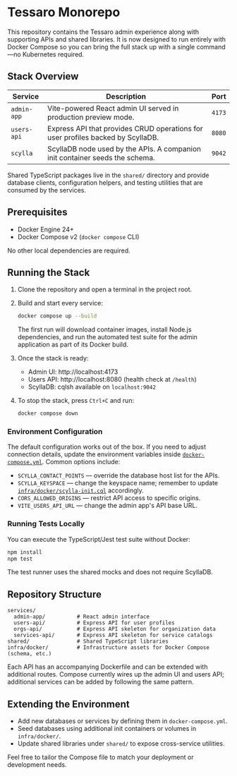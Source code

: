 # Tessaro Monorepo

This repository contains the Tessaro admin experience along with supporting APIs and shared libraries. It is now designed to run entirely with Docker Compose so you can bring the full stack up with a single command—no Kubernetes required.

## Stack Overview

| Service | Description | Port |
| --- | --- | --- |
| `admin-app` | Vite-powered React admin UI served in production preview mode. | `4173` |
| `users-api` | Express API that provides CRUD operations for user profiles backed by ScyllaDB. | `8080` |
| `scylla` | ScyllaDB node used by the APIs. A companion init container seeds the schema. | `9042` |

Shared TypeScript packages live in the `shared/` directory and provide database clients, configuration helpers, and testing utilities that are consumed by the services.

## Prerequisites

* Docker Engine 24+
* Docker Compose v2 (`docker compose` CLI)

No other local dependencies are required.

## Running the Stack

1. Clone the repository and open a terminal in the project root.
2. Build and start every service:

   ```bash
   docker compose up --build
   ```

   The first run will download container images, install Node.js dependencies, and run the automated test suite for the admin application as part of its Docker build.

3. Once the stack is ready:
   * Admin UI: http://localhost:4173
   * Users API: http://localhost:8080 (health check at `/health`)
   * ScyllaDB: cqlsh available on `localhost:9042`

4. To stop the stack, press `Ctrl+C` and run:

   ```bash
   docker compose down
   ```

### Environment Configuration

The default configuration works out of the box. If you need to adjust connection details, update the environment variables inside [`docker-compose.yml`](./docker-compose.yml). Common options include:

* `SCYLLA_CONTACT_POINTS` — override the database host list for the APIs.
* `SCYLLA_KEYSPACE` — change the keyspace name; remember to update [`infra/docker/scylla-init.cql`](./infra/docker/scylla-init.cql) accordingly.
* `CORS_ALLOWED_ORIGINS` — restrict API access to specific origins.
* `VITE_USERS_API_URL` — change the admin app's API base URL.

### Running Tests Locally

You can execute the TypeScript/Jest test suite without Docker:

```bash
npm install
npm test
```

The test runner uses the shared mocks and does not require ScyllaDB.

## Repository Structure

```
services/
  admin-app/          # React admin interface
  users-api/          # Express API for user profiles
  orgs-api/           # Express API skeleton for organization data
  services-api/       # Express API skeleton for service catalogs
shared/               # Shared TypeScript libraries
infra/docker/         # Infrastructure assets for Docker Compose (schema, etc.)
```

Each API has an accompanying Dockerfile and can be extended with additional routes. Compose currently wires up the admin UI and users API; additional services can be added by following the same pattern.

## Extending the Environment

* Add new databases or services by defining them in `docker-compose.yml`.
* Seed databases using additional init containers or volumes in `infra/docker/`.
* Update shared libraries under `shared/` to expose cross-service utilities.

Feel free to tailor the Compose file to match your deployment or development needs.
